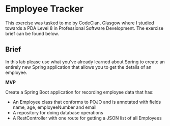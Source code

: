 # Employee Tracker

This exercise was tasked to me by CodeClan, Glasgow where I studied towards a PDA Level 8 in Professional Software Development. The exercise brief can be found below.

## Brief

In this lab please use what you’ve already learned about Spring to create an entirely new Spring application that allows you to get the details of an employee.

**MVP**

Create a Spring Boot application for recording employee data that has:

- An Employee class that conforms to POJO and is annotated with fields name, age, employeeNumber and email
- A repository for doing database operations
- A RestController with one route for getting a JSON list of all Employees
